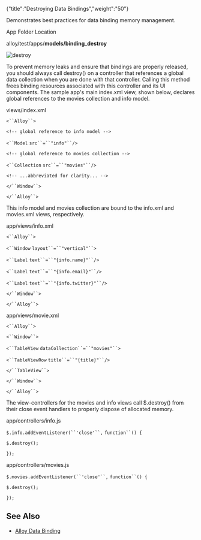 {"title":"Destroying Data Bindings","weight":"50"}

Demonstrates best practices for data binding memory management.

App Folder Location

alloy/test/apps/**models/binding\_destroy**

![destroy](/Images/appc/download/attachments/41846652/destroy.png)

To prevent memory leaks and ensure that bindings are properly released, you should always call destroy() on a controller that references a global data collection when you are done with that controller. Calling this method frees binding resources associated with this controller and its UI components. The sample app's main index.xml view, shown below, declares global references to the movies collection and info model.

views/index.xml

`<``Alloy``>`

`<!-- global reference to info model -->`

`<``Model`  `src``=``"info"``/>`

`<!-- global reference to movies collection -->`

`<``Collection`  `src``=``"movies"``/>`

`<!-- ...abbreviated for clarity... -->`

`</``Window``>`

`</``Alloy``>`

This info model and movies collection are bound to the info.xml and movies.xml views, respectively.

app/views/info.xml

`<``Alloy``>`

`<``Window`  `layout``=``"vertical"``>`

`<``Label`  `text``=``"{info.name}"``/>`

`<``Label`  `text``=``"{info.email}"``/>`

`<``Label`  `text``=``"{info.twitter}"``/>`

`</``Window``>`

`</``Alloy``>`

app/views/movie.xml

`<``Alloy``>`

`<``Window``>`

`<``TableView`  `dataCollection``=``"movies"``>`

`<``TableViewRow`  `title``=``"{title}"``/>`

`</``TableView``>`

`</``Window``>`

`</``Alloy``>`

The view-controllers for the movies and info views call $.destroy() from their close event handlers to properly dispose of allocated memory.

app/controllers/info.js

`$.info.addEventListener(``'close'``,` `function``() {`

`$.destroy();`

`});`

app/controllers/movies.js

`$.movies.addEventListener(``'close'``,` `function``() {`

`$.destroy();`

`});`

## See Also

* [Alloy Data Binding](/docs/appc/Alloy_Framework/Alloy_Guide/Alloy_Models/Alloy_Data_Binding/)
